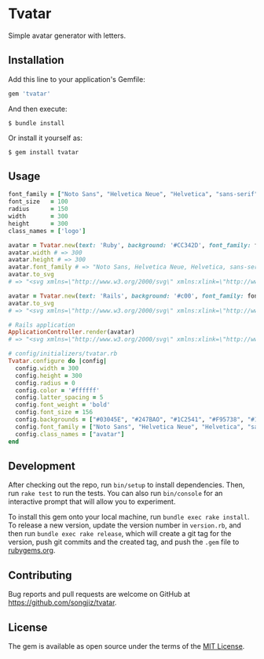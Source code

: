 # Tvatar

  Simple avatar generator with letters.

## Installation

Add this line to your application's Gemfile:

```ruby
gem 'tvatar'
```

And then execute:

    $ bundle install

Or install it yourself as:

    $ gem install tvatar

## Usage

```ruby
font_family = ["Noto Sans", "Helvetica Neue", "Helvetica", "sans-serif"]
font_size   = 100
radius      = 150
width       = 300
height      = 300
class_names = ['logo']

avatar = Tvatar.new(text: 'Ruby', background: '#CC342D', font_family: font_family, font_size: font_size, radius: 150, class_names: class_names)
avatar.width # => 300
avatar.height # => 300
avatar.font_family # => "Noto Sans, Helvetica Neue, Helvetica, sans-serif"
avatar.to_svg
# => "<svg xmlns=\"http://www.w3.org/2000/svg\" xmlns:xlink=\"http://www.w3.org/1999/xlink\" version=\"1.1\" viewBox=\"0 0 300 300\" class=\"logo\"> <g> <rect width=\"100%\" height=\"100%\" rx=\"150\" fill=\"#CC342D\"></rect> <text xmlns=\"http://www.w3.org/2000/svg\" x=\"50%\" y=\"50%\" dy=\"0.35em\" text-anchor=\"middle\" fill=\"#ffffff\" font-family=\"Noto Sans, Helvetica Neue, Helvetica, sans-serif\" font-size=\"100\" font-weight=\"bold\" letter-spacing=\"\">Ruby</text> </g> </svg>"

avatar = Tvatar.new(text: 'Rails', background: '#c00', font_family: font_family, font_size: font_size, radius: 150, class_names: class_names)
avatar.to_svg
# => "<svg xmlns=\"http://www.w3.org/2000/svg\" xmlns:xlink=\"http://www.w3.org/1999/xlink\" version=\"1.1\" viewBox=\"0 0 300 300\" class=\"logo\"> <g> <rect width=\"100%\" height=\"100%\" rx=\"150\" fill=\"#c00\"></rect> <text xmlns=\"http://www.w3.org/2000/svg\" x=\"50%\" y=\"50%\" dy=\"0.35em\" text-anchor=\"middle\" fill=\"#ffffff\" font-family=\"Noto Sans, Helvetica Neue, Helvetica, sans-serif\" font-size=\"100\" font-weight=\"bold\" letter-spacing=\"\">Rails</text> </g> </svg>"

# Rails application
ApplicationController.render(avatar)
# => "<svg xmlns=\"http://www.w3.org/2000/svg\" xmlns:xlink=\"http://www.w3.org/1999/xlink\" version=\"1.1\" viewBox=\"0 0 300 300\" class=\"logo\"> <g> <rect width=\"100%\" height=\"100%\" rx=\"150\" fill=\"#c00\"></rect> <text xmlns=\"http://www.w3.org/2000/svg\" x=\"50%\" y=\"50%\" dy=\"0.35em\" text-anchor=\"middle\" fill=\"#ffffff\" font-family=\"Noto Sans, Helvetica Neue, Helvetica, sans-serif\" font-size=\"100\" font-weight=\"bold\" letter-spacing=\"\">Rails</text> </g> </svg>"

# config/initializers/tvatar.rb
Tvatar.configure do |config|
  config.width = 300
  config.height = 300
  config.radius = 0
  config.color = '#ffffff'
  config.latter_spacing = 5
  config.font_weight = 'bold'
  config.font_size = 156
  config.backgrounds = ["#03045E", "#247BAO", "#1C2541", "#F95738", "#1A936F"]
  config.font_family = ["Noto Sans", "Helvetica Neue", "Helvetica", "sans-serif"]
  config.class_names = ["avatar"]
end
```

## Development

After checking out the repo, run `bin/setup` to install dependencies. Then, run `rake test` to run the tests. You can also run `bin/console` for an interactive prompt that will allow you to experiment.

To install this gem onto your local machine, run `bundle exec rake install`. To release a new version, update the version number in `version.rb`, and then run `bundle exec rake release`, which will create a git tag for the version, push git commits and the created tag, and push the `.gem` file to [rubygems.org](https://rubygems.org).

## Contributing

Bug reports and pull requests are welcome on GitHub at https://github.com/songjiz/tvatar.

## License

The gem is available as open source under the terms of the [MIT License](https://opensource.org/licenses/MIT).
